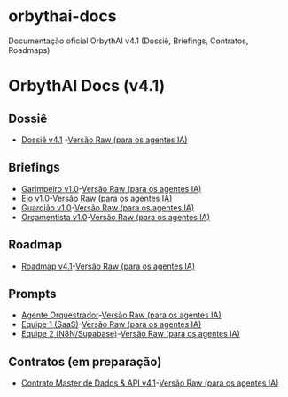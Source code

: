 # orbythai-docs
Documentação oficial OrbythAI v4.1 (Dossiê, Briefings, Contratos, Roadmaps)
# OrbythAI Docs (v4.1)

## Dossiê
- [Dossiê v4.1](dossie/Dossie_v4.1.md) -[Versão Raw (para os agentes IA)](https://github.com/OrbythAI/orbythai-docs/blob/18348af9dc8c10beaa323c6808d56ba3f89e1f6f/dossie/Dossie_v4.1.md)



## Briefings
- [Garimpeiro v1.0](Briefing/Briefing_Garimpeiro_v1.0.md)-[Versão Raw (para os agentes IA)](https://github.com/OrbythAI/orbythai-docs/blob/8894ce065f18c6b05f02c4bfde076bc5f03f56f5/Briefing/Briefing_Garimpeiro_v1.0.md)
- [Elo v1.0](briefings/Briefing_Elo_v1.0.md)-[Versão Raw (para os agentes IA)]()
- [Guardião v1.0](briefings/Briefing_Guardiao_v1.0.md)-[Versão Raw (para os agentes IA)]()
- [Orçamentista v1.0](briefings/Briefing_Orcamentista_v1.0.md)-[Versão Raw (para os agentes IA)]()

## Roadmap
- [Roadmap v4.1](roadmap/Roadmap_v4.1.md)-[Versão Raw (para os agentes IA)]()

## Prompts
- [Agente Orquestrador](prompts/Prompt_Agente_Orquestrador.md)-[Versão Raw (para os agentes IA)]()
- [Equipe 1 (SaaS)](prompts/Prompt_Equipe1_SaaS.md)-[Versão Raw (para os agentes IA)]()
- [Equipe 2 (N8N/Supabase)](prompts/Prompt_Equipe2_N8N_Supabase.md)-[Versão Raw (para os agentes IA)]()

## Contratos (em preparação)
- [Contrato Master de Dados & API v4.1](contratos/Contrato_Master_v4.1.md)-[Versão Raw (para os agentes IA)]()
